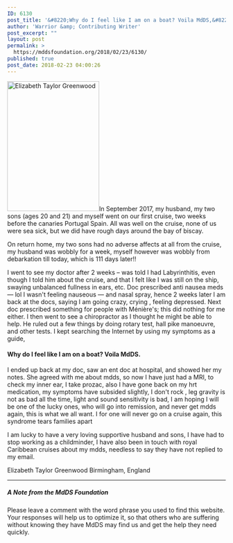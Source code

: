```yaml
---
ID: 6130
post_title: '&#8220;Why do I feel like I am on a boat? Voila MdDS,&#8221; Elizabeth discovered.'
author: 'Warrior &amp; Contributing Writer'
post_excerpt: ""
layout: post
permalink: >
  https://mddsfoundation.org/2018/02/23/6130/
published: true
post_date: 2018-02-23 04:00:26
---
```

<img class="alignleft wp-image-6131 size-medium" src="https://mddsfoundation.org/wp-content/uploads/2018/01/IMG_0094-e1516302661476-212x300.jpg" alt="Elizabeth Taylor Greenwood" width="212" height="300" />In September 2017, my husband, my two sons (ages 20 and 21) and myself went on our first cruise, two weeks before the canaries Portugal Spain. All was well on the cruise, none of us were sea sick, but we did have rough days around the bay of biscay.

On return home, my two sons had no adverse affects at all from the cruise, my husband was wobbly for a week, myself however was wobbly from debarkation till today, which is 111 days later!!

I went to see my doctor after 2 weeks – was told I had Labyrinthitis, even though I told him about the cruise, and that I felt like I was still on the ship, swaying unbalanced fullness in ears, etc. Doc prescribed anti nausea meds — lol I wasn't feeling nauseous — and nasal spray, hence 2 weeks later I am back at the docs, saying I am going crazy, crying , feeling depressed. Next doc prescribed something for people with Ménière's; this did nothing for me either. I then went to see a chiropractor as I thought he might be able to help. He ruled out a few things by doing rotary test, hall pike manoeuvre, and other tests. I kept searching the Internet by using my symptoms as a guide,
<h4>Why do I feel like I am on a boat? Voila MdDS.</h4>
I ended up back at my doc, saw an ent doc at hospital, and showed her my notes. She agreed with me about mdds, so now I have just had a MRI, to check my inner ear, I take prozac, also I have gone back on my hrt medication, my symptoms have subsided slightly, I don't rock , leg gravity is not as bad all the time, light and sound sensitivity is bad, I am hoping I will be one of the lucky ones, who will go into remission, and never get mdds again, this is what we all want. I for one will never go on a cruise again, this syndrome tears families apart

I am lucky to have a very loving supportive husband and sons, I have had to stop working as a childminder, I have also been in touch with royal Caribbean cruises about my mdds, needless to say they have not replied to my email.

Elizabeth Taylor Greenwood
Birmingham, England

<hr />

<h5>A Note from the MdDS Foundation</h5>
Please leave a comment with the word phrase you used to find this website. Your responses will help us to optimize it, so that others who are suffering without knowing they have MdDS may find us and get the help they need quickly.